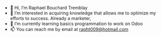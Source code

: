 - 👋 Hi, I’m Raphael Bouchard Tremblay
- 👀 I’m interested in acquiring knowledge that allows me to optimize my efforts to success. Already a marketer,
- 🌱 I’m currently learning basics programmation to work on Odoo
- 📫 You can reach me by email at rapht009@hotmail.com

<!---
